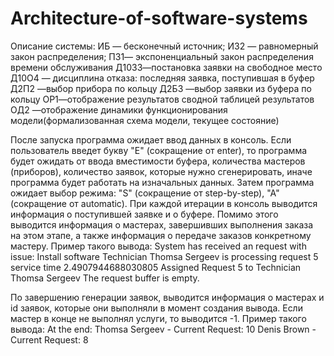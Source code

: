 # Architecture-of-software-systems

Описание системы:
ИБ — бесконечный источник;
ИЗ2 — равномерный закон распределения;
ПЗ1— экспоненциальный закон распределения времени обслуживания 
Д1033—постановка заявки на свободное место
Д10О4 — дисциплина отказа: последняя заявка, поступившая в буфер
Д2П2 —выбор прибора по кольцу
Д2Б3 —выбор заявки из буфера по кольцу
ОР1—отображение результатов сводной таблицей результатов
ОД2 —отображение динамики функционирования модели(формализованная схема модели, текущее состояние)

После запуска программа ожидает ввод данных в консоль. Если пользователь введет букву "E" (сокращение от enter), то программа будет ожидать от ввода вместимости буфера, количества мастеров (приборов), количество заявок, которые нужно сгенерировать, иначе программа будет работать на изначальных данных.
Затем программа ожидает выбор режима: "S" (сокращение от step-by-step), "A" (сокращение от automatic).
При каждой итерации в консоль выводится информация о поступившей заявке и о буфере. Помимо этого выводится информация о мастерах, завершивших выполнения заказа на этом этапе, а также информация о передаче заказов конкретному мастеру.
Пример такого вывода:
System has received an request with issue: Install software
Technician Thomsa Sergeev is processing request 5  service time 2.4907944688030805
Assigned Request 5 to Technician Thomsa Sergeev
The request buffer is empty.

По завершению генерации заявок, выводится информация о мастерах и id заявок, которые они выполняли в момент создания вывода. Если мастер в конце не выполнял услуги, то выводится -1.
Пример такого вывода:
At the end:
Thomsa Sergeev - Current Request: 10
Denis Brown - Current Request: 8
